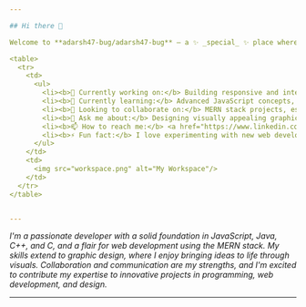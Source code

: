 ```yaml
---

## Hi there 👋

Welcome to **adarsh47-bug/adarsh47-bug** – a ✨ _special_ ✨ place where creativity meets code.

<table>
  <tr>
    <td>
      <ul>
        <li><b>🔭 Currently working on:</b> Building responsive and interactive web interfaces using HTML, CSS, and modern frameworks like Bootstrap and Tailwind CSS.</li>
        <li><b>🌱 Currently learning:</b> Advanced JavaScript concepts, focusing on ES6+ features and asynchronous programming.</li>
        <li><b>👯 Looking to collaborate on:</b> MERN stack projects, especially those involving full-stack application development with MongoDB, Express.js, React.js, and Node.js.</li>
        <li><b>💬 Ask me about:</b> Designing visually appealing graphics and presentations using Canva, as well as Java and other programming tasks in Python and C/C++.</li>
        <li><b>📫 How to reach me:</b> <a href="https://www.linkedin.com/in/adarsh-kadam-3aa5b7248">LinkedIn</a></li>
        <li><b>⚡ Fun fact:</b> I love experimenting with new web development tools and enhancing user interfaces for better user experiences.</li>
      </ul>
    </td>
    <td>
      <img src="workspace.png" alt="My Workspace"/>
    </td>
  </tr>
</table>


---
```


_I'm a passionate developer with a solid foundation in JavaScript, Java, C++, and C, and a flair for web development using the MERN stack. My skills extend to graphic design, where I enjoy bringing ideas to life through visuals. Collaboration and communication are my strengths, and I'm excited to contribute my expertise to innovative projects in programming, web development, and design._ 

---
